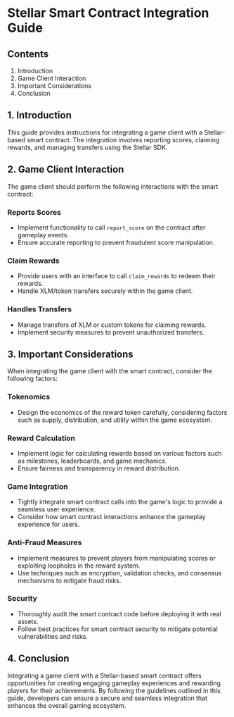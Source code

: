 # Stellar Smart Contract Integration Guide

## Contents
1. Introduction
2. Game Client Interaction
3. Important Considerations
4. Conclusion

## 1. Introduction
This guide provides instructions for integrating a game client with a Stellar-based smart contract. The integration involves reporting scores, claiming rewards, and managing transfers using the Stellar SDK.

## 2. Game Client Interaction
The game client should perform the following interactions with the smart contract:

### Reports Scores
- Implement functionality to call `report_score` on the contract after gameplay events.
- Ensure accurate reporting to prevent fraudulent score manipulation.

### Claim Rewards
- Provide users with an interface to call `claim_rewards` to redeem their rewards.
- Handle XLM/token transfers securely within the game client.

### Handles Transfers
- Manage transfers of XLM or custom tokens for claiming rewards.
- Implement security measures to prevent unauthorized transfers.

## 3. Important Considerations
When integrating the game client with the smart contract, consider the following factors:

### Tokenomics
- Design the economics of the reward token carefully, considering factors such as supply, distribution, and utility within the game ecosystem.

### Reward Calculation
- Implement logic for calculating rewards based on various factors such as milestones, leaderboards, and game mechanics.
- Ensure fairness and transparency in reward distribution.

### Game Integration
- Tightly integrate smart contract calls into the game's logic to provide a seamless user experience.
- Consider how smart contract interactions enhance the gameplay experience for users.

### Anti-Fraud Measures
- Implement measures to prevent players from manipulating scores or exploiting loopholes in the reward system.
- Use techniques such as encryption, validation checks, and consensus mechanisms to mitigate fraud risks.

### Security
- Thoroughly audit the smart contract code before deploying it with real assets.
- Follow best practices for smart contract security to mitigate potential vulnerabilities and risks.

## 4. Conclusion
Integrating a game client with a Stellar-based smart contract offers opportunities for creating engaging gameplay experiences and rewarding players for their achievements. By following the guidelines outlined in this guide, developers can ensure a secure and seamless integration that enhances the overall gaming ecosystem.

